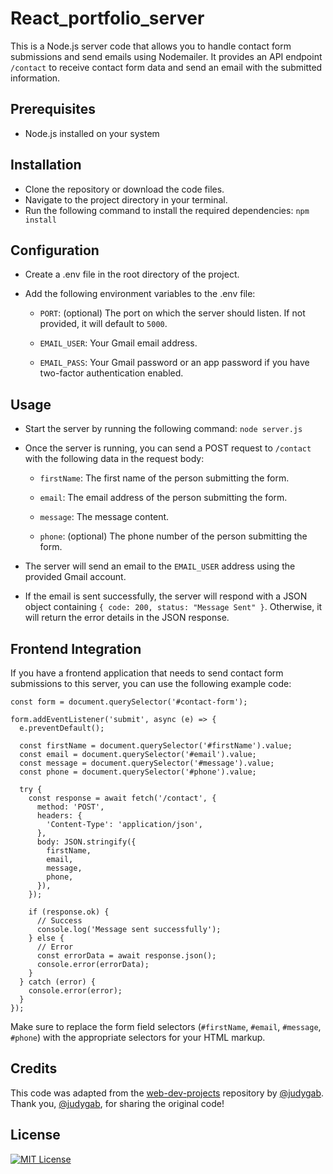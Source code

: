 # React_portfolio_server
This is a Node.js server code that allows you to handle contact form submissions and send emails using Nodemailer. It provides an API endpoint `/contact` to receive contact form data and send an email with the submitted information.

## Prerequisites
- Node.js installed on your system

## Installation
- Clone the repository or download the code files.
- Navigate to the project directory in your terminal.
- Run the following command to install the required dependencies: `npm install`

## Configuration
- Create a .env file in the root directory of the project.

- Add the following environment variables to the .env file:

    - `PORT`: (optional) The port on which the server should listen. If not provided, it will default to `5000`.

    - `EMAIL_USER`: Your Gmail email address.

    - `EMAIL_PASS`: Your Gmail password or an app password if you have two-factor authentication enabled.

## Usage
- Start the server by running the following command: `node server.js`
- Once the server is running, you can send a POST request to `/contact` with the following data in the request body:

    - `firstName`: The first name of the person submitting the form.

    - `email`: The email address of the person submitting the form.

    - `message`: The message content.

    - `phone`: (optional) The phone number of the person submitting the form.

- The server will send an email to the `EMAIL_USER` address using the provided Gmail account.

- If the email is sent successfully, the server will respond with a JSON object containing `{ code: 200, status: "Message Sent" }`. Otherwise, it will return the error details in the JSON response.

## Frontend Integration
If you have a frontend application that needs to send contact form submissions to this server, you can use the following example code:
```
const form = document.querySelector('#contact-form');

form.addEventListener('submit', async (e) => {
  e.preventDefault();

  const firstName = document.querySelector('#firstName').value;
  const email = document.querySelector('#email').value;
  const message = document.querySelector('#message').value;
  const phone = document.querySelector('#phone').value;

  try {
    const response = await fetch('/contact', {
      method: 'POST',
      headers: {
        'Content-Type': 'application/json',
      },
      body: JSON.stringify({
        firstName,
        email,
        message,
        phone,
      }),
    });

    if (response.ok) {
      // Success
      console.log('Message sent successfully');
    } else {
      // Error
      const errorData = await response.json();
      console.error(errorData);
    }
  } catch (error) {
    console.error(error);
  }
});
```
Make sure to replace the form field selectors (`#firstName`, `#email`, `#message`, `#phone`) with the appropriate selectors for your HTML markup.

## Credits
This code was adapted from the [web-dev-projects](https://github.com/judygab/web-dev-projects.git) repository by [@judygab](https://github.com/judygab). Thank you, [@judygab](https://github.com/judygab), for sharing the original code!

## License
[![MIT License](https://img.shields.io/badge/License-MIT-green.svg)](https://choosealicense.com/licenses/mit/)